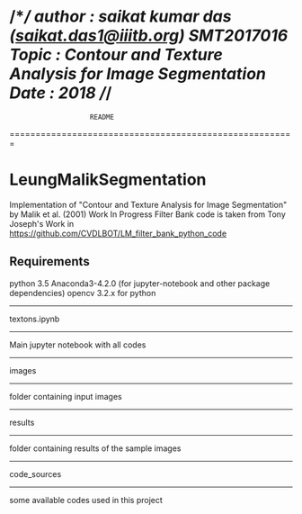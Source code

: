 /******************************************************/
author : saikat kumar das (saikat.das1@iiitb.org)
		 SMT2017016
Topic  : Contour and Texture Analysis for Image Segmentation 
Date   : 2018
/*****************************************************/
=======================================================					
						README
=======================================================


# LeungMalikSegmentation
Implementation of "Contour and Texture Analysis for Image Segmentation" by Malik et al. (2001)
Work In Progress
Filter Bank code is taken from Tony Joseph's Work in 
https://github.com/CVDLBOT/LM_filter_bank_python_code

Requirements
-------------
python 3.5
Anaconda3-4.2.0 (for jupyter-notebook and other package dependencies)
opencv 3.2.x for python

***************************
textons.ipynb
***************************
Main jupyter notebook with all codes

**************************
images
**************************
folder containing input images

**************************
results
**************************
folder containing results of the sample images

**************************
code_sources
**************************
some available codes used in this project
